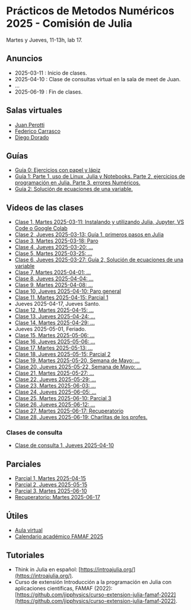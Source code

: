 # Prácticos de Metodos Numéricos 2025 - Comisión de Julia

Martes y Jueves, 11-13h, lab 17.

## Anuncios

* 2025-03-11 : Inicio de clases.
* 2025-04-10 : Clase de consultas virtual en la sala de meet de Juan.
* ...
* 2025-06-19 : Fin de clases.

## Salas virtuales

* [Juan Perotti](https://meet.google.com/tjp-uypo-zbi)
* [Federico Carrasco](https://meet.google.com/oye-rgjt-kjc)
* [Diego Dorado](https://meet.google.com/dhh-coip-qyn)

## Guías

* [Guía 0: Ejercicios con papel y lápiz](https://github.com/jipphysics/metodos-numericos-2025/blob/main/guias/guia0_2025.pdf)
* [Guía 1: Parte 1, uso de Linux, Julia y Notebooks. Parte 2, ejercicios de programación en Julia. Parte 3, errores Numéricos.](https://github.com/jipphysics/metodos-numericos-2025/blob/main/guias/guia-1-2025.ipynb)
* [Guía 2: Solución de ecuaciones de una variable.](https://github.com/jipphysics/metodos-numericos-2025/blob/main/guias/guia-2-2025.ipynb)

## Videos de las clases

* [Clase 1,  Martes 2025-03-11: Instalando y utilizando Julia, Jupyter, VS Code o Google Colab](TODO)
* [Clase 2,  Jueves 2025-03-13: Guía 1, primeros pasos en Julia](TODO)
* [Clase 3,  Martes 2025-03-18: Paro](TODO)
* [Clase 4,  Jueves 2025-03-20: ...](TODO)
* [Clase 5,  Martes 2025-03-25: ...](TODO)
* [Clase 6,  Jueves 2025-03-27: Guía 2, Solución de ecuaciones de una variable](TODO)
* [Clase 7,  Martes 2025-04-01: ...](TODO)
* [Clase 8,  Jueves 2025-04-04: ...](TODO)
* [Clase 9,  Martes 2025-04-08: ...](TODO)
* [Clase 10, Jueves 2025-04-10: Paro general](TODO)
* [Clase 11, Martes 2025-04-15: Parcial 1](TODO)
* Jueves 2025-04-17, Jueves Santo.
* [Clase 12, Martes 2025-04-15: ...](TODO)
* [Clase 13, Jueves 2025-04-24: ...](TODO)
* [Clase 14, Martes 2025-04-29: ...](TODO)
* Jueves 2025-05-01, Feriado.
* [Clase 15, Martes 2025-05-06: ...](TODO)
* [Clase 16, Jueves 2025-05-06: ...](TODO)
* [Clase 17, Martes 2025-05-13: ...](TODO)
* [Clase 18, Jueves 2025-05-15: Parcial 2](TODO)
* [Clase 19, Martes 2025-05-20, Semana de Mayo: ...](TODO)
* [Clase 20, Jueves 2025-05-22, Semana de Mayo: ...](TODO)
* [Clase 21, Martes 2025-05-27: ...](TODO)
* [Clase 22, Jueves 2025-05-29: ...](TODO)
* [Clase 23, Martes 2025-06-03: ...](TODO)
* [Clase 24, Jueves 2025-06-05: ...](TODO)
* [Clase 25, Martes 2025-06-10: Parcial 3](TODO)
* [Clase 26, Jueves 2025-06-12: ...](TODO)
* [Clase 27, Martes 2025-06-17: Recuperatorio](TODO)
* [Clase 28, Jueves 2025-06-19: Charlitas de los profes.](TODO)

### Clases de consulta

* [Clase de consulta 1, Jueves 2025-04-10](https://drive.google.com/file/d/1itRTWJ9jQYsal_TvJAQcgQf0KXS6Acbc/view?usp=drive_link)

## Parciales

* [Parcial 1, Martes 2025-04-15](https://github.com/jipphysics/metodos-numericos-2025/blob/main/parcial-1-2025.ipynb)
* [Parcial 2, Jueves 2025-05-15](TODO)
* [Parcial 3, Martes 2025-06-10](TODO)
* [Recuperatorio: Martes 2025-06-17](TODO)

## Útiles

* [Aula virtual](https://famaf.aulavirtual.unc.edu.ar/course/view.php?id=482)
* [Calendario académico FAMAF 2025](https://www.famaf.unc.edu.ar/documents/5131/RHCD-2024-507-E-UNC-DEC_FAMAF_-_Anexo_Calendario_Academico_2025.pdf)

## Tutoriales

* Think in Julia en español: [https://introajulia.org/](https://introajulia.org/).
* Curso de extensión Introducción a la programación en Julia con aplicaciones científicas, FAMAF (2022): [https://github.com/jipphysics/curso-extension-julia-famaf-2022](https://github.com/jipphysics/curso-extension-julia-famaf-2022).
